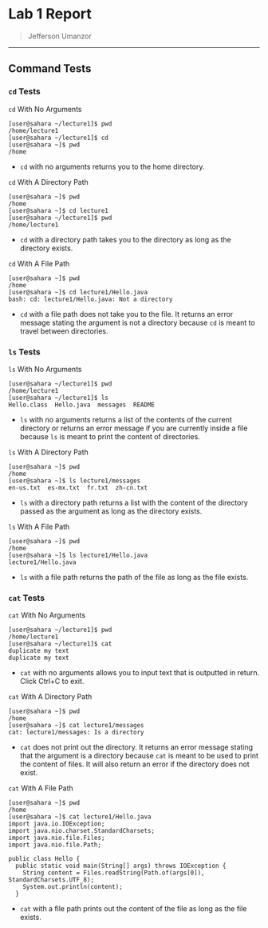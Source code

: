 # Lab 1 Report
> Jefferson Umanzor
---

## Command Tests
### `cd` Tests

`cd` With No Arguments
```
[user@sahara ~/lecture1]$ pwd
/home/lecture1
[user@sahara ~/lecture1]$ cd
[user@sahara ~]$ pwd
/home
```
- `cd` with no arguments returns you to the home directory.

`cd` With A Directory Path
```
[user@sahara ~]$ pwd
/home
[user@sahara ~]$ cd lecture1
[user@sahara ~/lecture1]$ pwd
/home/lecture1
```
- `cd` with a directory path takes you to the directory as long as the directory exists.

`cd` With A File Path
```
[user@sahara ~]$ pwd
/home
[user@sahara ~]$ cd lecture1/Hello.java
bash: cd: lecture1/Hello.java: Not a directory
```
- `cd` with a file path does not take you to the file. It returns an error message stating the argument is not a directory because `cd` is meant to travel between directories.

### `ls` Tests

`ls` With No Arguments
```
[user@sahara ~/lecture1]$ pwd
/home/lecture1
[user@sahara ~/lecture1]$ ls
Hello.class  Hello.java  messages  README
```
- `ls` with no arguments returns a list of the contents of the current directory or returns an error message if you are currently inside a file because `ls` is meant to print the content of directories.

`ls` With A Directory Path
```
[user@sahara ~]$ pwd
/home
[user@sahara ~]$ ls lecture1/messages
en-us.txt  es-mx.txt  fr.txt  zh-cn.txt
```
- `ls` with a directory path returns a list with the content of the directory passed as the argument as long as the directory exists.

`ls` With A File Path
```
[user@sahara ~]$ pwd
/home
[user@sahara ~]$ ls lecture1/Hello.java
lecture1/Hello.java
```
- `ls` with a file path returns the path of the file as long as the file exists.

### `cat` Tests

`cat` With No Arguments
```
[user@sahara ~/lecture1]$ pwd
/home/lecture1
[user@sahara ~/lecture1]$ cat
duplicate my text
duplicate my text
```
- `cat` with no arguments allows you to input text that is outputted in return. Click Ctrl+C to exit.

`cat` With A Directory Path
```
[user@sahara ~]$ pwd
/home
[user@sahara ~]$ cat lecture1/messages
cat: lecture1/messages: Is a directory
```
- `cat` does not print out the directory. It returns an error message stating that the argument is a directory because `cat` is meant to be used to print the content of files. It will also return an error if the directory does not exist.

`cat` With A File Path
```
[user@sahara ~]$ pwd
/home
[user@sahara ~]$ cat lecture1/Hello.java
import java.io.IOException;
import java.nio.charset.StandardCharsets;
import java.nio.file.Files;
import java.nio.file.Path;

public class Hello {
  public static void main(String[] args) throws IOException {
    String content = Files.readString(Path.of(args[0]), StandardCharsets.UTF_8);    
    System.out.println(content);
  }
```
- `cat` with a file path prints out the content of the file as long as the file exists.
